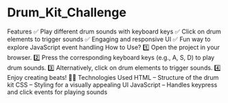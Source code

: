 # Drum_Kit_Challenge
Features
✅ Play different drum sounds with keyboard keys
✅ Click on drum elements to trigger sounds
✅ Engaging and responsive UI
✅ Fun way to explore JavaScript event handling
How to Use?
1️⃣ Open the project in your browser.
2️⃣ Press the corresponding keyboard keys (e.g., A, S, D) to play drum sounds.
3️⃣ Alternatively, click on drum elements to trigger sounds.
4️⃣ Enjoy creating beats! 🥁🎵
Technologies Used
HTML – Structure of the drum kit
CSS – Styling for a visually appealing UI
JavaScript – Handles keypress and click events for playing sounds
